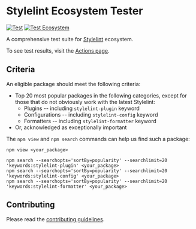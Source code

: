 # Stylelint Ecosystem Tester

[![Test](https://github.com/ybiquitous/stylelint-ecosystem-tester/actions/workflows/test.yml/badge.svg)](https://github.com/ybiquitous/stylelint-ecosystem-tester/actions/workflows/test.yml)
[![Test Ecosystem](https://github.com/ybiquitous/stylelint-ecosystem-tester/actions/workflows/test-ecosystem.yml/badge.svg)](https://github.com/ybiquitous/stylelint-ecosystem-tester/actions/workflows/test-ecosystem.yml)

A comprehensive test suite for [Stylelint](https://stylelint.io) ecosystem.

To see test results, visit the [Actions page](https://github.com/ybiquitous/stylelint-ecosystem-tester/actions/workflows/test-ecosystem.yml?query=branch%3Amain).

## Criteria

An eligible package should meet the following criteria:

- Top 20 most popular packages in the following categories, except for those that do not obviously work with the latest Stylelint:
  - Plugins -- including `stylelint-plugin` keyword
  - Configurations -- including `stylelint-config` keyword
  - Formatters -- including `stylelint-formatter` keyword
- Or, acknowledged as exceptionally important

The `npm view` and `npm search` commands can help us find such a package:

```shell
npm view <your_package>

npm search --searchopts='sortBy=popularity' --searchlimit=20 'keywords:stylelint-plugin' <your_package>
npm search --searchopts='sortBy=popularity' --searchlimit=20 'keywords:stylelint-config' <your_package>
npm search --searchopts='sortBy=popularity' --searchlimit=20 'keywords:stylelint-formatter' <your_package>
```

## Contributing

Please read the [contributing guidelines](CONTRIBUTING.md).
